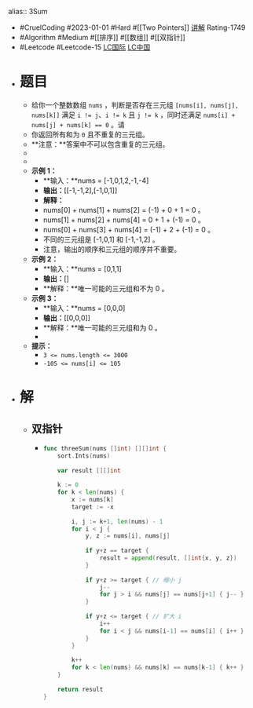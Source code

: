 alias:: 3Sum

- #CruelCoding #2023-01-01 #Hard #[[Two Pointers]] [讲解](https://youtu.be/stXRx71prEE) Rating-1749
- #Algorithm #Medium #[[排序]] #[[数组]] #[[双指针]]
- #Leetcode #Leetcode-15 [LC国际](https://leetcode.com/problems/3sum/) [LC中国](https://leetcode.cn/problems/3sum/)
- # 题目
	- 给你一个整数数组 `nums` ，判断是否存在三元组 `[nums[i], nums[j], nums[k]]` 满足 `i != j`、`i != k` 且 `j != k` ，同时还满足 `nums[i] + nums[j] + nums[k] == 0` 。请
	- 你返回所有和为 `0` 且不重复的三元组。
	- **注意：**答案中不可以包含重复的三元组。
	-
	-
	- **示例 1：**
		- **输入：**nums = [-1,0,1,2,-1,-4]
		- **输出：**[[-1,-1,2],[-1,0,1]]
		- **解释：**
		- nums[0] + nums[1] + nums[2] = (-1) + 0 + 1 = 0 。
		- nums[1] + nums[2] + nums[4] = 0 + 1 + (-1) = 0 。
		- nums[0] + nums[3] + nums[4] = (-1) + 2 + (-1) = 0 。
		- 不同的三元组是 [-1,0,1] 和 [-1,-1,2] 。
		- 注意，输出的顺序和三元组的顺序并不重要。
	- **示例 2：**
		- **输入：**nums = [0,1,1]
		- **输出：**[]
		- **解释：**唯一可能的三元组和不为 0 。
	- **示例 3：**
		- **输入：**nums = [0,0,0]
		- **输出：**[[0,0,0]]
		- **解释：**唯一可能的三元组和为 0 。
		-
	- **提示：**
		- `3 <= nums.length <= 3000`
		- `-105 <= nums[i] <= 105`
- # 解
	- ## 双指针
		- ```go
		  func threeSum(nums []int) [][]int {
		      sort.Ints(nums)
		      
		      var result [][]int
		      
		      k := 0
		      for k < len(nums) {
		          x := nums[k]
		          target := -x
		          
		          i, j := k+1, len(nums) - 1
		          for i < j {
		              y, z := nums[i], nums[j]
		              
		              if y+z == target {
		                  result = append(result, []int{x, y, z})
		              }
		              
		              if y+z >= target { // 缩小 j
		                  j--
		                  for j > i && nums[j] == nums[j+1] { j-- }
		              } 
		              
		              if y+z <= target { // 扩大 i
		                  i++
		                  for i < j && nums[i-1] == nums[i] { i++ }
		              }
		          }
		          
		          k++
		          for k < len(nums) && nums[k] == nums[k-1] { k++ }
		      }
		      
		      return result
		  }
		  ```